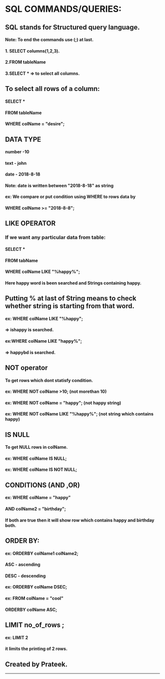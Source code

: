 # SQL COMMANDS/QUERIES:
## SQL stands for Structured query language.

#### Note: To end the commands use (;) at last.

#### 1. SELECT columns(1,2,3).
#### 2.FROM tableName
#### 3.SELECT *    => to select all columns.

## To select all rows of a column:

#### SELECT *
#### FROM tableName
#### WHERE colName = "desire";

## DATA TYPE
#### number -10
#### text - john
#### date - 2018-8-18
#### Note: date is written between "2018-8-18" as string


#### ex: We compare or put condition using WHERE to rows data by
####     WHERE colName >= "2018-8-8";


## LIKE OPERATOR
### If we want any particular data from table:
#### SELECT *
#### FROM tabName
#### WHERE colName LIKE "%happy%";
#### Here happy word is been searched and Strings containing happy.

## Putting % at last of String means to check whether string is starting from that word.
#### ex: WHERE colName LIKE "%happy";
#### =>    ishappy is searched.

#### ex:WHERE colName LIKE "happy%";
#### => happybd is searched.

## NOT operator
#### To get rows which dont statisfy condition.
#### ex: WHERE  NOT colName >10;              (not morethan 10)
#### ex: WHERE NOT colName = "happy";     (not happy string)
#### ex: WHERE NOT colName LIKE "%happy%";    (not string which contains happy)

## IS NULL
#### To get NULL rows in colName.
#### ex: WHERE colName IS NULL;
#### ex: WHERE colName IS NOT NULL;

## CONDITIONS (AND ,OR)
#### ex: WHERE colName = "happy"
   ####  AND colName2 = "birthday";
#### If both are true then it will show row which contains happy and birthday both.

## ORDER BY:
#### ex: ORDERBY colName1 colName2;

#### ASC - ascending
#### DESC - descending

#### ex: ORDERBY colName DSEC;
#### ex: FROM colName = "cool"
   #### ORDERBY colName ASC;
     
## LIMIT  no_of_rows ;
#### ex: LIMIT 2 
#### it limits the printing of 2 rows.

## Created by Prateek.

*******************************************************************************************************************************************************************************
